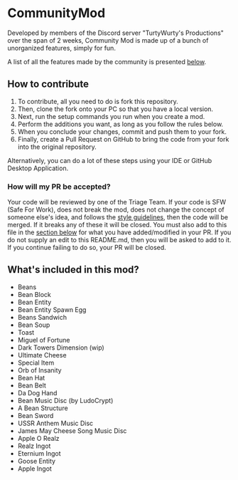 # CommunityMod
Developed by members of the Discord server "TurtyWurty's Productions" over the span of 2 weeks, Community Mod is made up
of a bunch of unorganized features, simply for fun.

A list of all the features made by the community is presented [below](#whats-included-in-this-mod).

## How to contribute
1. To contribute, all you need to do is fork this repository.
2. Then, clone the fork onto your PC so that you have a local version.
3. Next, run the setup commands you run when you create a mod.
4. Perform the additions you want, as long as you follow the rules below.
5. When you conclude your changes, commit and push them to your fork.
6. Finally, create a Pull Request on GitHub to bring the code from your fork into the original repository.

Alternatively, you can do a lot of these steps using your IDE or GitHub Desktop Application.

### How will my PR be accepted?
Your code will be reviewed by one of the Triage Team. If your code is SFW (Safe For Work), does not break the mod, does
not change the concept of someone else's idea, and follows the
[style guidelines](https://github.com/DaRealTurtyWurty/CommunityMod/blob/main/CONTRIBUTING.md), then the code will be
merged. If it breaks any of these it will be closed. You must also add to this file in the
[section below](#whats-included-in-this-mod) for what you have added/modified in your PR. If you do not supply an edit
to this README.md, then you will be asked to add to it. If you continue failing to do so, your PR will be closed.

## What's included in this mod?
- Beans
- Bean Block
- Bean Entity
- Bean Entity Spawn Egg
- Beans Sandwich
- Bean Soup
- Toast
- Miguel of Fortune
- Dark Towers Dimension (wip)
- Ultimate Cheese
- Special Item
- Orb of Insanity
- Bean Hat
- Bean Belt
- Da Dog Hand
- Bean Music Disc (by LudoCrypt)
- A Bean Structure
- Bean Sword
- USSR Anthem Music Disc
- James May Cheese Song Music Disc
- Apple O Realz
- Realz Ingot
- Eternium Ingot
- Goose Entity
- Apple Ingot
